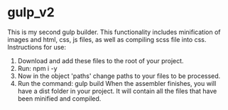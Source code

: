 # gulp_v2

This is my second gulp builder. 
This functionality includes minification of images and html, css, js files, as well as compiling scss file into css.
Instructions for use:
1. Download and add these files to the root of your project.
2. Run: npm i -y
4. Now in the object 'paths' change paths to your files to be processed.
5. Run the command: gulp build
When the assembler finishes, you will have a dist folder in your project. It will contain all the files that have been minified and compiled. 
